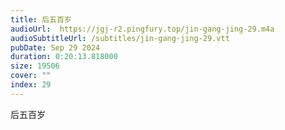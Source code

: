 ```yaml
---
title: 后五百岁
audioUrl:  https://jgj-r2.pingfury.top/jin-gang-jing-29.m4a
audioSubtitleUrl: /subtitles/jin-gang-jing-29.vtt
pubDate: Sep 29 2024
duration: 0:20:13.818000
size: 19506
cover: ""
index: 29
---
```

后五百岁